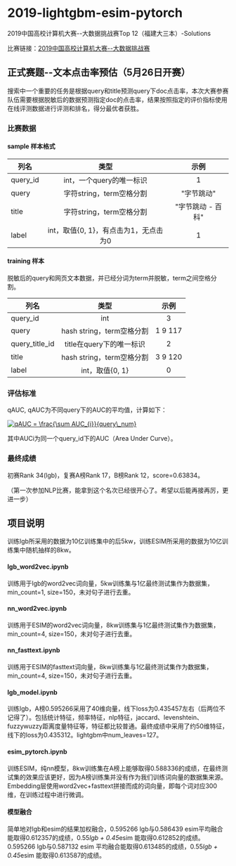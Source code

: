 # 2019-lightgbm-esim-pytorch
2019中国高校计算机大赛--大数据挑战赛Top 12（福建大三本）-Solutions

比赛链接：[2019中国高校计算机大赛--大数据挑战赛](https://www.kesci.com/home/competition/5cc51043f71088002c5b8840  "悬停显示文字")
## 正式赛题--文本点击率预估（5月26日开赛）
搜索中一个重要的任务是根据query和title预测query下doc点击率，本次大赛参赛队伍需要根据脱敏后的数据预测指定doc的点击率，结果按照指定的评价指标使用在线评测数据进行评测和排名，得分最优者获胜。

### 比赛数据
#### sample 样本格式
| 列名      | 类型     | 示例     |
| ---------- | :-----------:  | :-----------: |
| query_id     | int，一个query的唯一标识     | 1     |
| query     | 字符string，term空格分割     | "字节跳动"     |
| title     | 字符string，term空格分割     | "字节跳动 - 百科"     |
| label     | int，取值{0, 1}，有点击为1，无点击为0   | 1     |

#### training 样本
脱敏后的query和网页文本数据，并已经分词为term并脱敏，term之间空格分割。

| 列名      | 类型     | 示例     |
| ---------- | :-----------:  | :-----------: |
| query_id     | int     | 3     |
| query     | hash string，term空格分割    | 1 9 117     |
| query_title_id    | title在query下的唯一标识    | 2    |
| title     | hash string，term空格分割    | 3 9 120     |
| label     | int，取值{0, 1}   | 0     |

### 评估标准
qAUC, qAUC为不同query下的AUC的平均值，计算如下：

<a href="https://www.codecogs.com/eqnedit.php?latex=qAUC&space;=&space;\frac{\sum&space;AUC_{i}}{query\_num}" target="_blank"><img src="https://latex.codecogs.com/gif.latex?qAUC&space;=&space;\frac{\sum&space;AUC_{i}}{query\_num}" title="qAUC = \frac{\sum AUC_{i}}{query\_num}" /></a>

其中AUCi为同一个query_id下的AUC（Area Under Curve）。

### 最终成绩
初赛Rank 34(lgb)，复赛A榜Rank 17，B榜Rank 12，score=0.63834。

（第一次参加NLP比赛，能拿到这个名次已经很开心了。希望以后能再接再厉，更进一步）



## 项目说明
训练lgb所采用的数据为10亿训练集中的后5kw，训练ESIM所采用的数据为10亿训练集中随机抽样的8kw。

#### lgb_word2vec.ipynb
训练用于lgb的word2vec词向量，5kw训练集与1亿最终测试集作为数据集，min_count=1, size=150，未对句子进行去重。

#### nn_word2vec.ipynb
训练用于ESIM的word2vec词向量，8kw训练集与1亿最终测试集作为数据集，min_count=4, size=150，未对句子进行去重。

#### nn_fasttext.ipynb
训练用于ESIM的fasttext词向量，8kw训练集与1亿最终测试集作为数据集，min_count=4, size=150，未对句子进行去重。

#### lgb_model.ipynb
训练lgb，A榜0.595266采用了40维向量，线下loss为0.435457左右（后两位不记得了）。包括统计特征，频率特征，nlp特征，jaccard、levenshtein、fuzzywuzzy距离度量特征等，特征都比较普通。最终成绩中采用了约50维特征，线下的loss为0.435312。lightgbm中num_leaves=127。

#### esim_pytorch.ipynb
训练ESIM，纯nn模型，8kw训练集在A榜上能够取得0.588336的成绩，在最终测试集的效果应该更好，因为A榜训练集并没有作为我们训练词向量的数据集来源。Embedding层使用word2vec+fasttext拼接而成的词向量，即每个词对应300维，在训练过程中进行微调。

#### 模型融合
简单地对lgb和esim的结果加权融合，0.595266 lgb与0.586439 esim平均融合能取得0.612357的成绩，0.55*lgb + 0.45*esim 能取得0.612852的成绩。0.595266 lgb与0.587132 esim 平均融合能取得0.613485的成绩，0.55*lgb + 0.45*esim 能取得0.613587的成绩。
